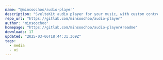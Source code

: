```yaml
---
name: "@minsoochoo/audio-player"
description: "SvelteKit audio player for your music, with custom controls, playlist, filters, and search functionality."
repo_url: "https://gitlab.com/minsoochoo/audio-player"
author: "minsoochoo"
homepage: "https://gitlab.com/minsoochoo/audio-player#readme"
downloads: 17
updated: "2025-03-06T18:44:31.369Z"
tags: 
  - media
  - ui
---
```

